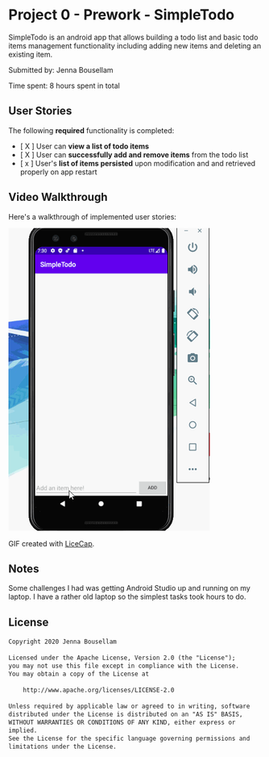 # Project 0 - Prework - SimpleTodo

SimpleTodo is an android app that allows building a todo list and basic todo items management functionality including adding new items and deleting an existing item.

Submitted by: Jenna Bousellam

Time spent: 8 hours spent in total

## User Stories

The following **required** functionality is completed:

* [ X ] User can **view a list of todo items**
* [ X ] User can **successfully add and remove items** from the todo list
* [ x ] User's **list of items persisted** upon modification and and retrieved properly on app restart

## Video Walkthrough

Here's a walkthrough of implemented user stories:

<img src='https://github.com/jb-moroccan/SimpleTodo/blob/master/SimpleTodo.gif' title='Video Walkthrough' width='' alt='Video Walkthrough' />

GIF created with [LiceCap](http://www.cockos.com/licecap/).

## Notes

Some challenges I had was getting Android Studio up and running on my laptop. I have a rather old laptop so the simplest tasks took hours to do.

## License

    Copyright 2020 Jenna Bousellam

    Licensed under the Apache License, Version 2.0 (the "License");
    you may not use this file except in compliance with the License.
    You may obtain a copy of the License at

        http://www.apache.org/licenses/LICENSE-2.0

    Unless required by applicable law or agreed to in writing, software
    distributed under the License is distributed on an "AS IS" BASIS,
    WITHOUT WARRANTIES OR CONDITIONS OF ANY KIND, either express or implied.
    See the License for the specific language governing permissions and
    limitations under the License.

